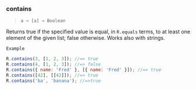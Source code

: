 ### contains

> `a → [a] → Boolean`

Returns true if the specified value is equal, in `R.equals` terms, to at least one element of the given list; false otherwise. Works also with strings.

`Example`

```js
R.contains(3, [1, 2, 3]); //=> true
R.contains(4, [1, 2, 3]); //=> false
R.contains({ name: 'Fred' }, [{ name: 'Fred' }]); //=> true
R.contains([42], [[42]]); //=> true
R.contains('ba', 'banana'); //=>true
```
